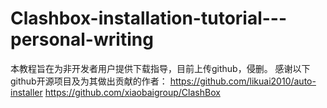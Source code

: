 # Clashbox-installation-tutorial---personal-writing
本教程旨在为非开发者用户提供下载指导，目前上传github，侵删。
感谢以下github开源项目及为其做出贡献的作者： 
https://github.com/likuai2010/auto-installer 
https://github.com/xiaobaigroup/ClashBox
